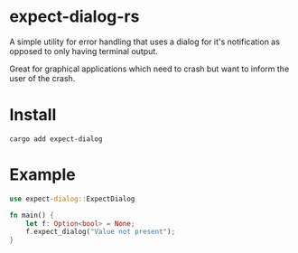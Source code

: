 # expect-dialog-rs
A simple utility for error handling that uses a dialog for it's notification as opposed to only having terminal output.

Great for graphical applications which need to crash but want to inform the user of the crash.

# Install
```
cargo add expect-dialog
```

# Example
```rust
use expect-dialog::ExpectDialog

fn main() {
    let f: Option<bool> = None;
    f.expect_dialog("Value not present");
}
```